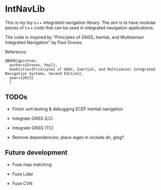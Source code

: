 # IntNavLib

This is my toy c++ integrated navigation library.
The aim is to have modular pieces of c++ code that can be used in integrated navigation applications.

The code is inspired by "Principles of GNSS, Inertial, and Multisensor Integrated Navigation" by Paul Groves.

Reference: 

```
@BOOK{gpintnav,
  author={Groves, Paul},
  booktitle={Principles of GNSS, Inertial, and Multisensor Integrated Navigation Systems, Second Edition},
  year={2013}
  }
```

## TODOs

- Finish unit testing & debugging ECEF inertial navigation

- Integrate GNSS (LC)

- Integrate GNSS (TC)

- Remove dependencies: place eigen in include dir, glog?

## Future development

- Fuse map matching

- Fuse Lidar

- Fuse CVN